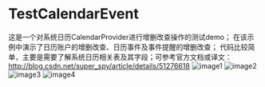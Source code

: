 # TestCalendarEvent
这是一个对系统日历CalendarProvider进行增删改查操作的测试demo；
在该示例中演示了日历账户的增删改查、日历事件及事件提醒的增删改查；
代码比较简单，主要是需要了解系统日历相关表及其字段；可参考官方文档或译文：http://blog.csdn.net/super_spy/article/details/51276618
![image1](https://github.com/ZhangSir/TestCalendarEvent/blob/master/Screenshot_2016-05-10-17-01-53.jpeg)
![image2](https://github.com/ZhangSir/TestCalendarEvent/blob/master/Screenshot_2016-05-10-17-02-18.jpeg)
![image3](https://github.com/ZhangSir/TestCalendarEvent/blob/master/Screenshot_2016-05-10-17-02-40.jpeg)
![image4](https://github.com/ZhangSir/TestCalendarEvent/blob/master/Screenshot_2016-05-10-17-03-00.jpeg)
